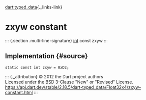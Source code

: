 [dart:typed\_data](../../dart-typed_data/dart-typed_data-library){._links-link}

zxyw constant
=============

::: {.section .multi-line-signature}
[int](../../dart-core/int-class) const zxyw
:::

Implementation {#source}
--------------

``` {.language-dart data-language="dart"}
static const int zxyw = 0xD2;
```

::: {._attribution}
© 2012 the Dart project authors\
Licensed under the BSD 3-Clause \"New\" or \"Revised\" License.\
<https://api.dart.dev/stable/2.18.5/dart-typed_data/Float32x4/zxyw-constant.html>
:::
